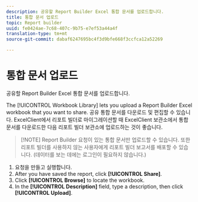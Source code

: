 ```yaml
---
description: 공유할 Report Builder Excel 통합 문서를 업로드합니다.
title: 통합 문서 업로드
topic: Report builder
uuid: fe0424ae-7c68-407c-9b75-e7ef53a44a4f
translation-type: tm+mt
source-git-commit: dabaf6247695bc4f3d9bfe668f3ccfca12a52269

---
```



# 통합 문서 업로드

공유할 Report Builder Excel 통합 문서를 업로드합니다.

The [!UICONTROL Workbook Library] lets you upload a Report Builder Excel workbook that you want to share. 공유 통합 문서를 다운로드 및 편집할 수 있습니다. ExcelClient에서 리포트 빌더로 마이그레이션할 때 ExcelClient 보관소에서 통합 문서를 다운로드한 다음 리포트 빌더 보관소에 업로드하는 것이 좋습니다.

>[!NOTE] Report Builder 요청이 있는 통합 문서만 업로드할 수 있습니다. 또한 리포트 빌더를 사용하지 않는 사용자에게 리포트 빌더 보고서를 배포할 수 있습니다. (데이터를 보는 데에는 로그인이 필요하지 않습니다.)

1. 요청을 만들고 실행합니다.
1. After you have saved the report, click **[!UICONTROL Share]**.
1. Click **[!UICONTROL Browse]** to locate the workbook.
1. In the **[!UICONTROL Description]** field, type a description, then click **[!UICONTROL Upload]**.
